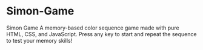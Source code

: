 # Simon-Game
Simon Game A memory-based color sequence game made with pure HTML, CSS, and JavaScript. Press any key to start and repeat the sequence to test your memory skills!
